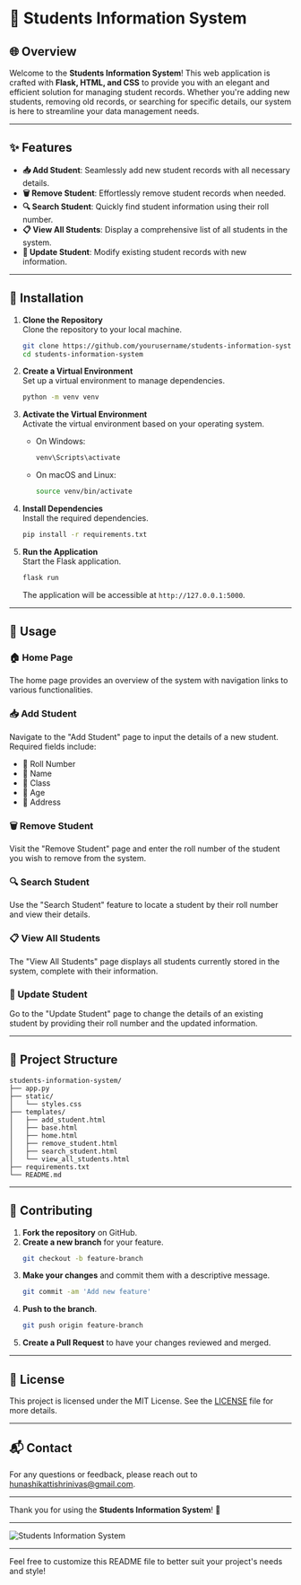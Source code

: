 # 🌟 Students Information System

## 🌐 Overview

Welcome to the **Students Information System**! This web application is crafted with **Flask, HTML, and CSS** to provide you with an elegant and efficient solution for managing student records. Whether you're adding new students, removing old records, or searching for specific details, our system is here to streamline your data management needs.

---

## ✨ Features

- **📥 Add Student**: Seamlessly add new student records with all necessary details.
- **🗑️ Remove Student**: Effortlessly remove student records when needed.
- **🔍 Search Student**: Quickly find student information using their roll number.
- **📋 View All Students**: Display a comprehensive list of all students in the system.
- **📝 Update Student**: Modify existing student records with new information.

---

## 🚀 Installation

1. **Clone the Repository**  
   Clone the repository to your local machine.
   ```bash
   git clone https://github.com/yourusername/students-information-system.git
   cd students-information-system
   ```

2. **Create a Virtual Environment**  
   Set up a virtual environment to manage dependencies.
   ```bash
   python -m venv venv
   ```

3. **Activate the Virtual Environment**  
   Activate the virtual environment based on your operating system.
   - On Windows:
     ```bash
     venv\Scripts\activate
     ```
   - On macOS and Linux:
     ```bash
     source venv/bin/activate
     ```

4. **Install Dependencies**  
   Install the required dependencies.
   ```bash
   pip install -r requirements.txt
   ```

5. **Run the Application**  
   Start the Flask application.
   ```bash
   flask run
   ```
   The application will be accessible at `http://127.0.0.1:5000`.

---

## 📖 Usage

### 🏠 Home Page

The home page provides an overview of the system with navigation links to various functionalities.

### 📥 Add Student

Navigate to the "Add Student" page to input the details of a new student. Required fields include:
- 📌 Roll Number
- 📛 Name
- 🏫 Class
- 🎂 Age
- 🏡 Address

### 🗑️ Remove Student

Visit the "Remove Student" page and enter the roll number of the student you wish to remove from the system.

### 🔍 Search Student

Use the "Search Student" feature to locate a student by their roll number and view their details.

### 📋 View All Students

The "View All Students" page displays all students currently stored in the system, complete with their information.

### 📝 Update Student

Go to the "Update Student" page to change the details of an existing student by providing their roll number and the updated information.

---

## 📂 Project Structure

```
students-information-system/
├── app.py
├── static/
│   └── styles.css
├── templates/
│   ├── add_student.html
│   ├── base.html
│   ├── home.html
│   ├── remove_student.html
│   ├── search_student.html
│   └── view_all_students.html
├── requirements.txt
└── README.md
```

---

## 🤝 Contributing

1. **Fork the repository** on GitHub.
2. **Create a new branch** for your feature.
   ```bash
   git checkout -b feature-branch
   ```
3. **Make your changes** and commit them with a descriptive message.
   ```bash
   git commit -am 'Add new feature'
   ```
4. **Push to the branch**.
   ```bash
   git push origin feature-branch
   ```
5. **Create a Pull Request** to have your changes reviewed and merged.

---

## 📜 License

This project is licensed under the MIT License. See the [LICENSE](LICENSE) file for more details.

---

## 📬 Contact

For any questions or feedback, please reach out to [hunashikattishrinivas@gmail.com](mailto:hunashikattishrinivas@gmail.com).

---

Thank you for using the **Students Information System**! 🚀

---

![Students Information System](https://via.placeholder.com/800x200.png?text=Students+Information+System)

---

Feel free to customize this README file to better suit your project's needs and style!
